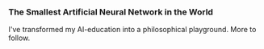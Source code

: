### The Smallest Artificial Neural Network in the World

I've transformed my AI-education into a philosophical playground. More to follow.
